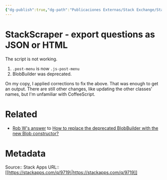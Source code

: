 ```yaml
---
{"dg-publish":true,"dg-path":"Publicaciones Externas/Stack Exchange/Stack Apps/stackapps.com-9719.md","permalink":"/publicaciones-externas/stack-exchange/stack-apps/stackapps-com-9719/","title":"StackScraper - export questions as JSON or HTML","hide":true,"noteIcon":"default","created":"2024-04-03T12:20:11.701-06:00","updated":"2024-04-05T16:43:26.615-06:00"}
---
```


# StackScraper - export questions as JSON or HTML

The script is not working. 

1. `.post-menu` is now `.js-post-menu`
2. BlobBuilder was deprecated.

On my copy, I applied corrections to fix the above. That was enough to get an output. There are still other changes, like updating the other classes' names, but I'm unfamiliar with CoffeeScript. 

Related
====
- [Rob W's answer](https://stackoverflow.com/a/15031019/1595451) to [How to replace the deprecated BlobBuilder with the new Blob constructor?](https://stackoverflow.com/q/15030906/1595451)



# Metadata
Source:: Stack Apps
URL:: [[https://stackapps.com/q/9719\|https://stackapps.com/q/9719]]

